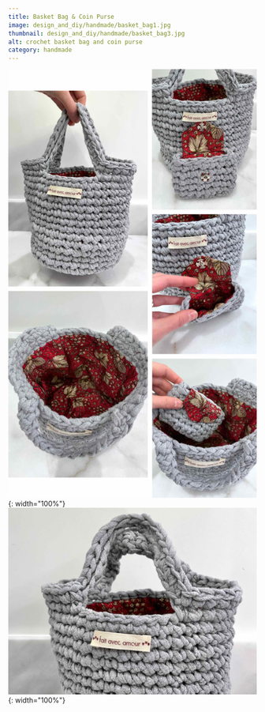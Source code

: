 ```yaml
---
title: Basket Bag & Coin Purse
image: design_and_diy/handmade/basket_bag1.jpg
thumbnail: design_and_diy/handmade/basket_bag3.jpg
alt: crochet basket bag and coin purse
category: handmade
---
```


![crochet basket bag](./assets/img/design_and_diy/handmade/basket_bag2.jpg){: width="100%"}
![crochet basket bag](./assets/img/design_and_diy/handmade/basket_bag3.jpg){: width="100%"}
